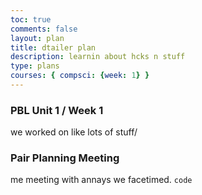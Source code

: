 ```yaml
---
toc: true
comments: false
layout: plan
title: dtailer plan
description: learnin about hcks n stuff
type: plans
courses: { compsci: {week: 1} }
---
```


<h3> PBL Unit 1 / Week 1</h3>
we worked on like lots of stuff/


### Pair Planning Meeting
me meeting with annays we facetimed. ```code```


<style>
h3{
    color:"blue"
}